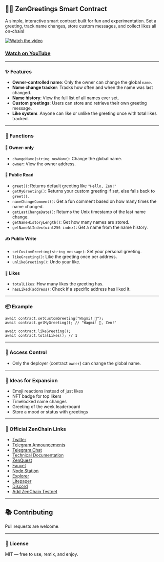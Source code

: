## 🧘‍♂️ ZenGreetings Smart Contract

A simple, interactive smart contract built for fun and experimentation.
Set a greeting, track name changes, store custom messages, and collect likes all on-chain!

[![Watch the video](https://img.youtube.com/vi/gBu6_DZUn8I/maxresdefault.jpg)](https://youtu.be/gBu6_DZUn8I)

### [Watch on YouTube](https://youtu.be/gBu6_DZUn8I)

---

### ✨ Features

* **Owner-controlled name**: Only the owner can change the global `name`.
* **Name change tracker**: Tracks how often and when the name was last changed.
* **Name history**: View the full list of all names ever set.
* **Custom greetings**: Users can store and retrieve their own greeting message.
* **Like system**: Anyone can like or unlike the greeting once with total likes tracked.

---

### 🔧 Functions

#### 👑 Owner-only

* `changeName(string newName)`: Change the global name.
* `owner`: View the owner address.

#### 🧾 Public Read

* `greet()`: Returns default greeting like `"Hello, Zen!"`
* `getMyGreeting()`: Returns your custom greeting if set, else falls back to `greet()`.
* `nameChangeComment()`: Get a fun comment based on how many times the name changed.
* `getLastChangeDate()`: Returns the Unix timestamp of the last name change.
* `getNameHistoryLength()`: Get how many names are stored.
* `getNameAtIndex(uint256 index)`: Get a name from the name history.

#### ✍️ Public Write

* `setCustomGreeting(string message)`: Set your personal greeting.
* `likeGreeting()`: Like the greeting once per address.
* `unlikeGreeting()`: Undo your like.

#### 💚 Likes

* `totalLikes`: How many likes the greeting has.
* `hasLiked(address)`: Check if a specific address has liked it.

---

### 📦 Example

```solidity
await contract.setCustomGreeting("Wagmi! 🙌");
await contract.getMyGreeting(); // "Wagmi! 🙌, Zen!"

await contract.likeGreeting();
await contract.totalLikes(); // 1
```

---

### 🔐 Access Control

* Only the deployer (contract `owner`) can change the global name.

---

### 🚀 Ideas for Expansion

* Emoji reactions instead of just likes
* NFT badge for top likers
* Timelocked name changes
* Greeting of the week leaderboard
* Store a mood or status with greetings

---

### 🔗 Official ZenChain Links

- [Twitter](https://twitter.com/zen_chain)
- [Telegram Announcements](https://t.me/ZenchainAnnouncements)
- [Telegram Chat](https://t.me/Zenchainofficialchat)
- [Technical Documentation](https://docs.zenchain.io)
- [ZenQuest](https://zenquest.zenchain.io/quests)
- [Faucet](https://faucet.zenchain.io)
- [Node Station](https://node.zenchain.io)
- [Explorer](https://zentrace.io)
- [Litepaper](https://github.com/zenchain-protocol/litepaper)
- [Discord](https://discord.gg/zenchain)
- [Add ZenChain Testnet](https://chainlist.org/?search=zenchain)

---

## 📚 Contributing

Pull requests are welcome.

---

### 📄 License

MIT — free to use, remix, and enjoy.
